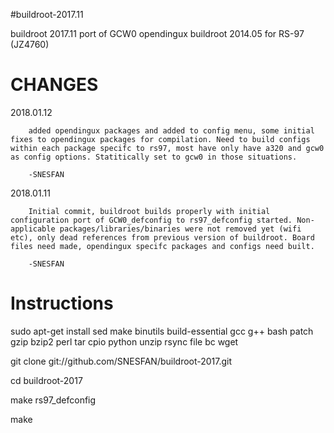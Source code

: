 #buildroot-2017.11

buildroot 2017.11 port of GCW0 opendingux buildroot 2014.05 for RS-97 (JZ4760)

CHANGES
=========

2018.01.12

        added opendingux packages and added to config menu, some initial fixes to opendingux packages for compilation. Need to build configs within each package specifc to rs97, most have only have a320 and gcw0 as config options. Statitically set to gcw0 in those situations.
        
        -SNESFAN

2018.01.11

        Initial commit, buildroot builds properly with initial configuration port of GCW0_defconfig to rs97_defconfig started. Non-applicable packages/libraries/binaries were not removed yet (wifi etc), only dead references from previous version of buildroot. Board files need made, opendingux specifc packages and configs need built.

        -SNESFAN


Instructions
=========
sudo apt-get install sed make binutils build-essential gcc g++ bash patch gzip bzip2 perl tar cpio python unzip rsync file bc wget

git clone git://github.com/SNESFAN/buildroot-2017.git

cd buildroot-2017

make rs97_defconfig

make
